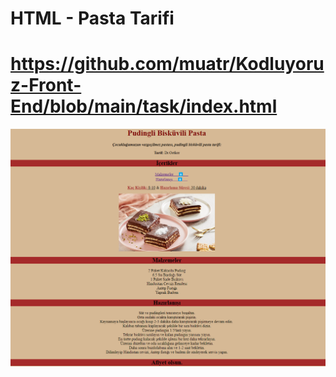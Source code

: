 # HTML - Pasta Tarifi
# https://github.com/muatr/Kodluyoruz-Front-End/blob/main/task/index.html


![picture](https://github.com/muatr/Kodluyoruz-Front-End/blob/main/task/img/Untitled.png)
